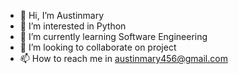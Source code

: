 - 👋 Hi, I’m Austinmary
- 👀 I’m interested in Python
- 🌱 I’m currently learning Software Engineering
- 💞️ I’m looking to collaborate on project
- 📫 How to reach me in austinmary456@gmail.com


<!---
Austinmary/Austinmary is a ✨ special ✨ repository because its `README.md` (this file) appears on your GitHub profile.
You can click the Preview link to take a look at your changes.
--->
